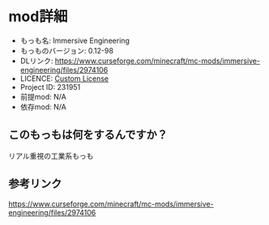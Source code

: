 # mod詳細

- もっも名: Immersive Engineering
- もっものバージョン: 0.12-98
- DLリンク: https://www.curseforge.com/minecraft/mc-mods/immersive-engineering/files/2974106
- LICENCE: [Custom License](https://www.curseforge.com/minecraft/mc-mods/immersive-engineering/files/2974106)
- Project ID: 231951
- 前提mod: N/A
- 依存mod: N/A

## このもっもは何をするんですか？
リアル重視の工業系もっも

## 参考リンク
https://www.curseforge.com/minecraft/mc-mods/immersive-engineering/files/2974106